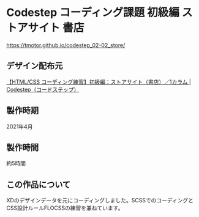 # Codestep コーディング課題 初級編 ストアサイト 書店
https://tmotor.github.io/codestep_02-02_store/

## デザイン配布元
[【HTML/CSS コーディング練習】初級編：ストアサイト（書店）／1カラム | Codestep（コードステップ）](https://code-step.com/store1-menu/)

## 製作時期
2021年4月

## 製作時間
約5時間

## この作品について
XDのデザインデータを元にコーディングしました。SCSSでのコーディングとCSS設計ルールFLOCSSの練習を兼ねています。
